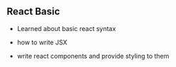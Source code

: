## React Basic

- Learned about basic react syntax

- how to write JSX 

- write react components and provide styling to them